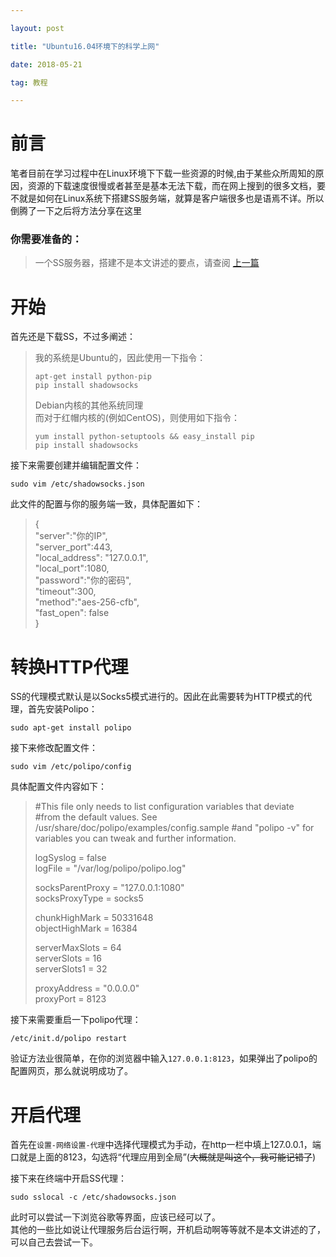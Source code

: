 ```yaml
---

layout: post

title: "Ubuntu16.04环境下的科学上网"

date: 2018-05-21

tag: 教程

---
```


# 前言
笔者目前在学习过程中在Linux环境下下载一些资源的时候,由于某些众所周知的原因，资源的下载速度很慢或者甚至是基本无法下载，而在网上搜到的很多文档，要不就是如何在Linux系统下搭建SS服务端，就算是客户端很多也是语焉不详。所以倒腾了一下之后将方法分享在这里

### 你需要准备的：
> 一个SS服务器，搭建不是本文讲述的要点，请查阅 [上一篇](https://aye10031.github.io/2018/05/none/) 

# 开始
首先还是下载SS，不过多阐述：
> 我的系统是Ubuntu的，因此使用一下指令：
> ```
> apt-get install python-pip
> pip install shadowsocks
> ```
> Debian内核的其他系统同理      
> 而对于红帽内核的(例如CentOS)，则使用如下指令：
>```
>yum install python-setuptools && easy_install pip
> pip install shadowsocks
>```

接下来需要创建并编辑配置文件：
```
sudo vim /etc/shadowsocks.json 
```

此文件的配置与你的服务端一致，具体配置如下：
>{      
    "server":"你的IP",     
    "server_port":443,      
    "local_address": "127.0.0.1",       
    "local_port":1080,      
    "password":"你的密码",        
    "timeout":300,      
    "method":"aes-256-cfb",     
    "fast_open": false      
}

# 转换HTTP代理
SS的代理模式默认是以Socks5模式进行的。因此在此需要转为HTTP模式的代理，首先安装Polipo：      
```
sudo apt-get install polipo
```
接下来修改配置文件：
```
sudo vim /etc/polipo/config
```
具体配置文件内容如下：
> #This file only needs to list configuration variables that deviate       
>    #from the default values. See /usr/share/doc/polipo/examples/config.sample
>    #and "polipo -v" for variables you can tweak and further information.      
> 
>    logSyslog = false      
>    logFile = "/var/log/polipo/polipo.log"     
>
>    socksParentProxy = "127.0.0.1:1080"        
>    socksProxyType = socks5        
>
>    chunkHighMark = 50331648       
>    objectHighMark = 16384     
>
>    serverMaxSlots = 64        
>    serverSlots = 16       
>    serverSlots1 = 32      
>
>    proxyAddress = "0.0.0.0"       
>    proxyPort = 8123

接下来需要重启一下polipo代理：
```
/etc/init.d/polipo restart
```

验证方法业很简单，在你的浏览器中输入`127.0.0.1:8123`，如果弹出了polipo的配置网页，那么就说明成功了。

# 开启代理
首先在`设置-网络设置-代理`中选择代理模式为手动，在http一栏中填上127.0.0.1，端口就是上面的8123，勾选将“代理应用到全局”(~~大概就是叫这个，我可能记错了~~)

接下来在终端中开启SS代理：
```
sudo sslocal -c /etc/shadowsocks.json
```
此时可以尝试一下浏览谷歌等界面，应该已经可以了。        
其他的一些比如说让代理服务后台运行啊，开机启动啊等等就不是本文讲述的了，可以自己去尝试一下。